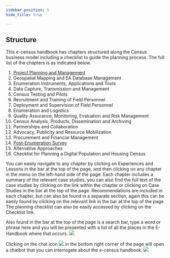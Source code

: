 ```yaml
---
sidebar_position: 5
hide_title: true

---
```


## Structure

This e-census handbook has chapters structured along the Census business model including a checklist to guide the planning process. The full list of the chapters is as indicated below. 

1.	[Project Planning and Management](/docs/experiences-lessons-2020/Chapter-01/introduction)
2.	Geospatial Mapping and EA Database Management
3.	Enumeration Instruments, Applications and Tools
4.	Data Capture, Transmission and Management 
5.	Census Testing and Pilots
6.	Recruitment and Training of Field Personnel
7.	Deployment and Supervision of Field Personnel
8.	Enumeration and Logistics
9.	Quality Assurance, Monitoring, Evaluation and Risk Management
10.	Census Analysis, Products, Dissemination and Archiving
11.	Partnerships and Collaboration
12.	Advocacy, Publicity and Resource Mobilization
13.	Procurement and Financial Management 
14.	[Post-Enumeration Survey](/docs/experiences-lessons-2020/Chapter-14/introduction.md)
15.	Alternative Approaches
16.	Checklist for Planning a Digital Population and Housing Census


You can easily navigate to any chapter by clicking on Experiences and Lessons  in the bar at the top of the page, and then clicking on any chapter in the menu on the left-hand side of the page. Each chapter includes a summary of the relevant case studies, you can also find the full text of the case studies by clicking on the link within the chapter or clicking on Case Studies  in the bar at the top of the page. Recommendations  are included in each chapter, but can also be found in a separate section, again this can be easily found by clicking on the relevant link in the bar at the top of the page. The planning checklist can also be easily accessed by clicking on the Checklist  link.


Also found in the bar at the top of the page is a search bar, type a word or phrase here and you will be presented with a list of all the places in the E-Handbook where that occurs.
![](/img/search-bar.png)



Clicking on the chat icon ![](/img/chatbot-icon.png)  in the bottom right corner of the page will open a chatbot that you can interrogate about the e-census handbook.
![](/img/chatbot.png) 

